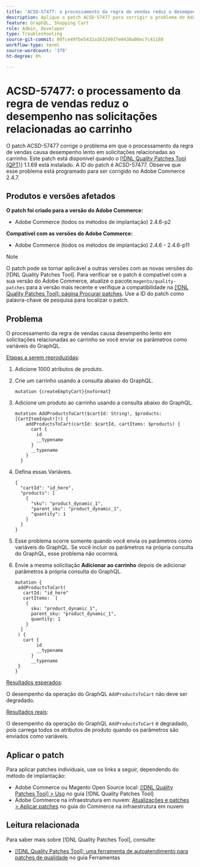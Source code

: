 ```yaml
---
title: 'ACSD-57477: o processamento da regra de vendas reduz o desempenho nas solicitações relacionadas ao carrinho'
description: Aplique o patch ACSD-57477 para corrigir o problema do Adobe Commerce em que, em um projeto com muitos atributos de produto disponíveis (por exemplo, 1000 atributos), quando a operação GraphQL AddProductsToCart é executada com variáveis, o Commerce tenta carregar todos esses atributos de produto e causa problemas de desempenho lentos na operação GraphQL AddProductsToCart.
feature: GraphQL, Shopping Cart
role: Admin, Developer
type: Troubleshooting
source-git-commit: 00fce49fbe5432a16324937e0430a08ec7c41188
workflow-type: tm+mt
source-wordcount: '379'
ht-degree: 0%

---
```



# ACSD-57477: o processamento da regra de vendas reduz o desempenho nas solicitações relacionadas ao carrinho

O patch ACSD-57477 corrige o problema em que o processamento da regra de vendas causa desempenho lento em solicitações relacionadas ao carrinho. Este patch está disponível quando o [[!DNL Quality Patches Tool (QPT)]](/help/tools/quality-patches-tool/quality-patches-tool-to-self-serve-quality-patches.md) 1.1.69 está instalado. A ID do patch é ACSD-57477. Observe que esse problema está programado para ser corrigido no Adobe Commerce 2.4.7.

## Produtos e versões afetados

**O patch foi criado para a versão do Adobe Commerce:**

* Adobe Commerce (todos os métodos de implantação) 2.4.6-p2

**Compatível com as versões do Adobe Commerce:**

* Adobe Commerce (todos os métodos de implantação) 2.4.6 - 2.4.6-p11

>[!NOTE]
>
>O patch pode se tornar aplicável a outras versões com as novas versões do [!DNL Quality Patches Tool]. Para verificar se o patch é compatível com a sua versão do Adobe Commerce, atualize o pacote `magento/quality-patches` para a versão mais recente e verifique a compatibilidade na [[!DNL Quality Patches Tool]: página Procurar patches](https://experienceleague.adobe.com/tools/commerce-quality-patches/index.html). Use a ID do patch como palavra-chave de pesquisa para localizar o patch.

## Problema

O processamento da regra de vendas causa desempenho lento em solicitações relacionadas ao carrinho se você enviar os parâmetros como variáveis do GraphQL.

<u>Etapas a serem reproduzidas</u>:

1. Adicione 1000 atributos de produto.
1. Crie um carrinho usando a consulta abaixo do GraphQL.

   ```
   mutation {createEmptyCart}{noformat}
   ```

1. Adicione um produto ao carrinho usando a consulta abaixo do GraphQL.

   ```
   mutation AddProductsToCart($cartId: String!, $products: [CartItemInput!]!) {
       addProductsToCart(cartId: $cartId, cartItems: $products) {
         cart {
           id
           __typename
         }
         __typename
       }
     }
   ```

1. Defina essas Variáveis.

   ```
   {
     "cartId": "id_here",
     "products": [
       {
         "sku": "product_dynamic_1",
         "parent_sku": "product_dynamic_1",
         "quantity": 1
       }
     ]
   }
   ```

1. Esse problema ocorre somente quando você envia os parâmetros como variáveis do GraphQL. Se você incluir os parâmetros na própria consulta do GraphQL, esse problema não ocorrerá.
1. Envie a mesma solicitação **Adicionar ao carrinho** depois de adicionar parâmetros à própria consulta do GraphQL.

   ```
   mutation {
    addProductsToCart(
      cartId: "id_here"
      cartItems:  [
       {
         sku: "product_dynamic_1",
         parent_sku: "product_dynamic_1",
         quantity: 1
       }
     ]
    ) {
      cart {
           id
           __typename
         }
         __typename
    }
   }
   ```

<u>Resultados esperados</u>:

O desempenho da operação do GraphQL `AddProductsToCart` não deve ser degradado.

<u>Resultados reais</u>:

O desempenho da operação do GraphQL `AddProductsToCart` é degradado, pois carrega todos os atributos de produto quando os parâmetros são enviados como variáveis.

## Aplicar o patch

Para aplicar patches individuais, use os links a seguir, dependendo do método de implantação:

* Adobe Commerce ou Magento Open Source local: [[!DNL Quality Patches Tool] > Uso](/help/tools/quality-patches-tool/usage.md) no guia [!DNL Quality Patches Tool]
* Adobe Commerce na infraestrutura em nuvem: [Atualizações e patches > Aplicar patches](https://experienceleague.adobe.com/docs/commerce-cloud-service/user-guide/develop/upgrade/apply-patches.html) no guia do Commerce na infraestrutura em nuvem

## Leitura relacionada

Para saber mais sobre [!DNL Quality Patches Tool], consulte:

* [[!DNL Quality Patches Tool]: uma ferramenta de autoatendimento para patches de qualidade](/help/tools/quality-patches-tool/quality-patches-tool-to-self-serve-quality-patches.md) no guia Ferramentas
